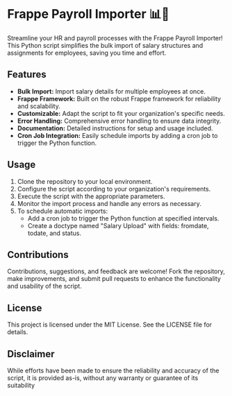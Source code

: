 # Frappe Payroll Importer 📊💼

Streamline your HR and payroll processes with the Frappe Payroll Importer! This Python script simplifies the bulk import of salary structures and assignments for employees, saving you time and effort. 

## Features
- **Bulk Import:** Import salary details for multiple employees at once.
- **Frappe Framework:** Built on the robust Frappe framework for reliability and scalability.
- **Customizable:** Adapt the script to fit your organization's specific needs.
- **Error Handling:** Comprehensive error handling to ensure data integrity.
- **Documentation:** Detailed instructions for setup and usage included.
- **Cron Job Integration:** Easily schedule imports by adding a cron job to trigger the Python function.

## Usage
1. Clone the repository to your local environment.
2. Configure the script according to your organization's requirements.
3. Execute the script with the appropriate parameters.
4. Monitor the import process and handle any errors as necessary.
5. To schedule automatic imports:
   - Add a cron job to trigger the Python function at specified intervals.
   - Create a doctype named "Salary Upload" with fields: fromdate, todate, and status.

## Contributions
Contributions, suggestions, and feedback are welcome! Fork the repository, make improvements, and submit pull requests to enhance the functionality and usability of the script.

## License
This project is licensed under the MIT License. See the LICENSE file for details.

## Disclaimer
While efforts have been made to ensure the reliability and accuracy of the script, it is provided as-is, without any warranty or guarantee of its suitability
